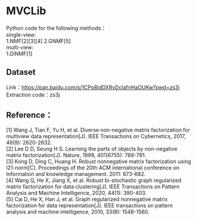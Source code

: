 # MVCLib
Python code for the following methods：\
single-view:\
1.NMF[2][3][4] 2.GNMF[5]\
multi-view:\
1.DiNMF[1]
## Dataset
Link：https://pan.baidu.com/s/1CPo8jdDXRvDcIafnHaOUKw?pwd=zs3j 
Extraction code：zs3j
## Reference：
[1] Wang J, Tian F, Yu H, et al. Diverse non-negative matrix factorization for multiview data representation[J]. IEEE Transactions on Cybernetics, 2017, 48(9): 2620-2632.\
[2] Lee D D, Seung H S. Learning the parts of objects by non-negative matrix factorization[J]. Nature, 1999, 401(6755): 788-791.\
[3] Kong D, Ding C, Huang H. Robust nonnegative matrix factorization using l21-norm[C]. Proceedings of the 20th ACM international conference on Information and knowledge management. 2011: 673-682.\
[4] Wang Q, He X, Jiang X, et al. Robust bi-stochastic graph regularized matrix factorization for data clustering[J]. IEEE Transactions on Pattern Analysis and Machine Intelligence, 2020, 44(1): 390-403.\
[5] Cai D, He X, Han J, et al. Graph regularized nonnegative matrix factorization for data representation[J]. IEEE transactions on pattern analysis and machine intelligence, 2010, 33(8): 1548-1560.
